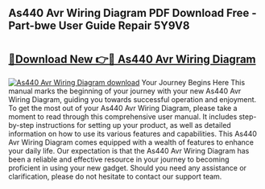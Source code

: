 ## As440 Avr Wiring Diagram PDF Download Free - Part-bwe User Guide Repair 5Y9V8

# <h2><a href="http://dfoxi0.blite.top/?on=As440+Avr+Wiring+Diagram">🔗Download New 👉🔴 As440 Avr Wiring Diagram</a></h2>

[![As440 Avr Wiring Diagram download](https://i.imgur.com/lujVjoI.png)](http://dfoxi0.blite.top/?on=As440+Avr+Wiring+Diagram)
Your Journey Begins Here This manual marks the beginning of your journey with your new As440 Avr Wiring Diagram, guiding you towards successful operation and enjoyment. To get the most out of your As440 Avr Wiring Diagram, please take a moment to read through this comprehensive user manual. It includes step-by-step instructions for setting up your product, as well as detailed information on how to use its various features and capabilities. This As440 Avr Wiring Diagram comes equipped with a wealth of features to enhance your daily life. Our expectation is that the As440 Avr Wiring Diagram has been a reliable and effective resource in your journey to becoming proficient in using your new gadget. Should you need any assistance or clarification, please do not hesitate to contact our support team.
